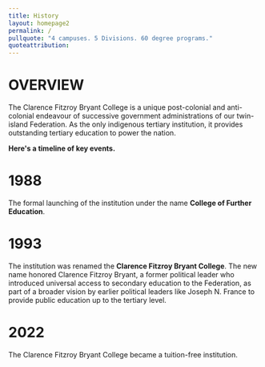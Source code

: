 ```yaml
---
title: History
layout: homepage2
permalink: /
pullquote: "4 campuses. 5 Divisions. 60 degree programs."
quoteattribution: 
---
```


# OVERVIEW

The Clarence Fitzroy Bryant College is a unique post-colonial and anti-colonial endeavour of successive government administrations of our twin-island Federation. As the only indigenous tertiary institution, it provides outstanding tertiary education to power the nation.

**Here's a timeline of key events.**

# 1988

The formal launching of the institution under the name **College of Further Education**.

# 1993

The institution was renamed the **Clarence Fitzroy Bryant College**. The new name honored Clarence Fitzroy Bryant, a former political leader who introduced universal access to secondary education to the Federation, as part of a broader vision by earlier political leaders like Joseph N. France to provide public education up to the tertiary level.

# 2022

The Clarence Fitzroy Bryant College became a tuition-free institution.
